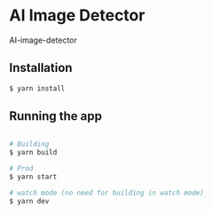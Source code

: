 # AI Image Detector
AI-image-detector

## Installation
```bash
$ yarn install
```
## Running the app
```bash

# Building
$ yarn build

# Prod
$ yarn start

# watch mode (no need for building in watch mode)
$ yarn dev
```
